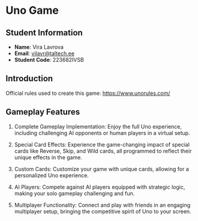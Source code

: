 # Uno Game


## Student Information

- **Name**: Vira Lavrova
- **Email**: vilavr@taltech.ee
- **Student Code**: 223682IVSB

## Introduction

Official rules used to create this game:
https://www.unorules.com/

## Gameplay Features

1) Complete Gameplay Implementation: Enjoy the full Uno experience, including challenging AI opponents or human players in a virtual setup.

2) Special Card Effects: Experience the game-changing impact of special cards like Reverse, Skip, and Wild cards, all programmed to reflect their unique effects in the game.

3) Custom Cards: Customize your game with unique cards, allowing for a personalized Uno experience.

4) AI Players: Compete against AI players equipped with strategic logic, making your solo gameplay challenging and fun.

5) Multiplayer Functionality: Connect and play with friends in an engaging multiplayer setup, bringing the competitive spirit of Uno to your screen.
